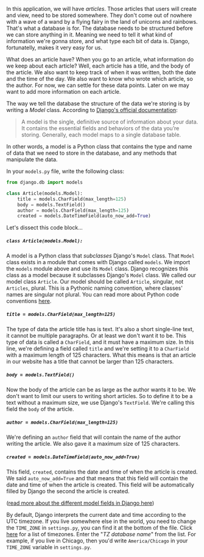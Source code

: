 In this application, we will have _articles_. Those articles that users will create and view, need to be stored somewhere. They don't come out of nowhere with a wave of a wand by a flying fairy in the land of unicorns and rainbows. That's what a database is for. The database needs to be structured before we can store anything in it. Meaning we need to tell it what kind of information we're gonna store, and what type each bit of data is. Django, fortunatelly, makes it very easy for us.

What does an article have? When you go to an article, what information do we keep about each article? Well, each article has a title, and the body of the article. We also want to keep track of when it was written, both the date and the time of the day. We also want to know who wrote which article, so the author. For now, we can settle for these data points. Later on we may want to add more information on each article.

The way we tell the database the structure of the data we're storing is by writing a _Model_ class. According to [Django's official documentation](https://docs.djangoproject.com/en/2.2/topics/db/models/):

> A model is the single, definitive source of information about your data. It contains the essential fields and behaviors of the data you’re storing. Generally, each model maps to a single database table.

In other words, a model is a Python class that contains the type and name of data that we need to store in the database, and any methods that manipulate the data.

In your `models.py` file, write the following class:

```python
from django.db import models

class Article(models.Model):
    title = models.CharField(max_length=125)
    body = models.TextField()
    author = models.CharField(max_length=125)
    created = models.DateTimeField(auto_now_add=True)
```

Let's dissect this code block...

##### `class Article(models.Model):`

A model is a Python class that _subclasses_ Django's `Model` class. That `Model` class exists in a module that comes with Django called `models`. We import the `models` module above and use its `Model` class. Django recognizes this class as a model because it subclasses Django's `Model` class. We called our model class `Article`. Our model should be called `Article`, singular, not `Articles`, plural. This is a Pythonic naming convention, where classes' names are singular not plural. You can read more about Python code conventions [here](https://www.python.org/dev/peps/pep-0008/).

##### `title = models.CharField(max_length=125)`

The type of data the article title has is text. It's also a short single-line text, it cannot be multiple paragraphs. Or at least we don't want it to be. This type of data is called a `CharField`, and it must have a maximum size. In this line, we're defining a field called `title` and we're setting it to a `CharField` with a maximum length of 125 characters. What this means is that an article in our website has a title that cannot be larger than 125 characters.

##### `body = models.TextField()`

Now the body of the article can be as large as the author wants it to be. We don't want to limit our users to writing short articles. So to define it to be a text without a maximum size, we use Django's `TextField`. We're calling this field the `body` of the article.

##### `author = models.CharField(max_length=125)`

We're defining an `author` field that will contain the name of the author writing the article. We also gave it a maximum size of 125 characters.

##### `created = models.DateTimeField(auto_now_add=True)`

This field, `created`, contains the date and time of when the article is created. We said `auto_now_add=True` and that means that this field will contain the date and time of when the article is created. This field will be automatically filled by Django the second the article is created.

([read more about the different model fields in Django here](https://docs.djangoproject.com/en/2.2/ref/models/fields/))

By default, Django interprets the current date and time according to the UTC timezone. If you live somewhere else in the world, you need to change the `TIME_ZONE` in `settings.py`, you can find it at the bottom of the file. Click [here](https://en.wikipedia.org/wiki/List_of_tz_database_time_zones) for a list of timezones. Enter the "_TZ database name_" from the list. For example, if you live in Chicago, then you'd write `America/Chicago` in your `TIME_ZONE` variable in `settings.py`.
